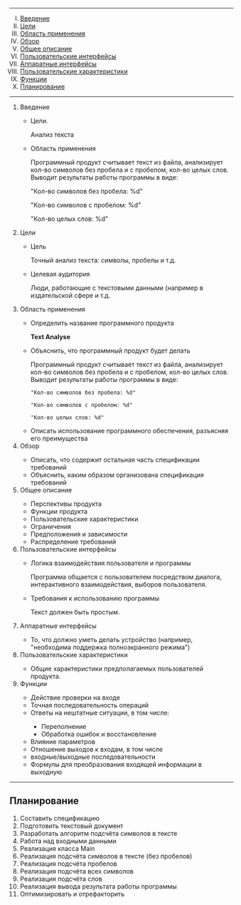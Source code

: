 
<body link="blue" vlink="purple">
<hr>
<ol type="I" align="left">

<li><a href="#1link">Введение</a></li>

<li><a href="#2link">Цели</a></li>

<li><a href="#3link">Область применения</a></li>

<li><a href="#4link">Обзор</a></li>

<li><a href="#5link">Общее описание</a></li>

<li><a href="#6link">Пользовательские интерфейсы</a></li>

<li><a href="#7link">Аппаратные интерфейсы</a></li>

<li><a href="#8link">Пользовательские характеристики</a></li>

<li><a href="#9link">Функции</a></li>
<li><a href="#10link">Планирование</a></li>
</ol>
<hr>

<ol type="1" align="left">

<li><a name="1link">Введение</a></li>
<ul>
  <li>
    <p>Цели.</p>
   <p>Анализ текста </p></li>
  <li>
    <p>Область применения</p>
<p>Программный продукт считывает текст из файла, анализирует кол-во символов без пробела и с пробелом, кол-во целых слов.
Выводит результаты работы программы в виде:

"Кол-во символов без пробела: %d"

"Кол-во символов с пробелом: %d"

"Кол-во целых слов: %d"
</p>
</li>
</ul>
<li><a name="2link">Цели</a></li>
<ul>
  <li>
    <p>Цель</p>
    <p>Точный анализ текста: символы, пробелы и т.д.</p>
</li>
  <li>
    <p>Целевая аудитория</p>
    <p>Люди, работающие с текстовыми данными (например в издательской сфере и т.д.</p>
</li>
</ul>
  
<li><a name="3link">Область применения</a></li>
<ul>
  <li>
    <p>Определить название программного продукта</p>
    <p><b>Text Analyse</b></p>
  </li>
  <li>
    <p>Объяснить, что программный продукт будет делать</p>
    <p>Программный продукт считывает текст из файла, анализирует кол-во символов без пробела и с пробелом, кол-во целых слов.
    Выводит результаты работы программы в виде:

    "Кол-во символов без пробела: %d"

    "Кол-во символов с пробелом: %d"

    "Кол-во целых слов: %d"
</p>
</li>
  <li>Описать использование программного обеспечения, разъясняя его преимущества</li>
</ul>

<li><a name="4link">Обзор</a></li>
<ul>
  <li>Описать, что содержит остальная часть спецификации требований</li>
  <li>Объяснить, каким образом организована спецификация требований</li>
</ul>

<li><a name="5link">Общее описание</a></li>
<ul>
  <li>Перспективы продукта</li>
  <li>Функции продукта</li>
  <li>Пользовательские характеристики</li>
  <li>Ограничения</li>
  <li>Предположения и зависимости</li>
  <li>Распределение требований</li>
</ul>

<li><a name="6link">Пользовательские интерфейсы</a></li>
<ul>
  <li>
<p>Логика взаимодействия пользователя и программы</p>
<p>Программа общается с пользователем посредством диалога, интерактивного взаимодействия, выборов пользователя.</p>
</li>
  <li>
<p>Требования к использованию программы</p>
<p>Текст должен быть простым.</p>
</li>
</ul>

<li><a name="7link">Аппаратные интерфейсы</a></li>
<ul>
<li>То, что должно уметь делать устройство (например, "необходима поддержка полноэкранного режима")</li>
</ul>

<li><a name="8link">Пользовательские характеристики</a></li>
<ul>
<li>Общие характеристики предполагаемых пользователей продукта.</li>
</ul>
<li><a name="9link">Функции</a></li>
<ul>
  <li>Действие проверки на входе</li>
  <li>Точная последовательность операций</li>
  <li>Ответы на нештатные ситуации, в том числе:</li>
<ul style="list-style-type:disc">
  <li>Переполнение</li>
  <li>Обработка ошибок и восстановление</li>
</ul>
  <li>Влияние параметров</li>
  <li>Отношение выходов к входам, в том числе</li>
  <li>входные/выходные последовательности</li>
  <li>Формулы для преобразования входящей информации в выходную</li>
  </ul>
</ol>
<hr>
<h2><b><a name="10link">Планирование</a></b></h2>
<ol type="1" align="left">
<li>Составить спецификацию</li>
<li>Подготовить текстовый документ</li>
<li>Разработать алгоритм подсчёта символов в тексте</li>
<li>Работа над входными данными</li>
<li>Реализация класса Main</li>
<li>Реализация подсчёта символов в тексте (без пробелов)</li>
<li>Реализация подсчёта пробелов</li>
<li>Реализация подсчёта всех символов</li>
<li>Реализация подсчёта слов</li>
<li>Реализация вывода результата работы программы</li>
<li>Оптимизировать и отрефакторить</li>
</ol>
